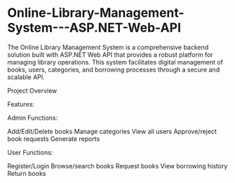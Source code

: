 # Online-Library-Management-System---ASP.NET-Web-API
The Online Library Management System is a comprehensive backend solution built with ASP.NET Web API that provides a robust platform for managing library operations. This system facilitates digital management of books, users, categories, and borrowing processes through a secure and scalable API.


Project Overview

Features:

Admin Functions:

Add/Edit/Delete books
Manage categories
View all users
Approve/reject book requests
Generate reports

User Functions:

Register/Login
Browse/search books
Request books
View borrowing history
Return books
